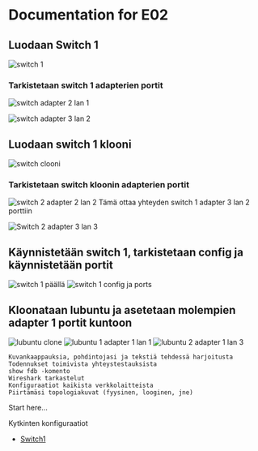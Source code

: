 # Documentation for E02

## Luodaan Switch 1

![switch 1](../E02/switch1.PNG)

### Tarkistetaan switch 1 adapterien portit

![switch adapter 2 lan 1](../E02/switch1adapter2lan1.PNG)

![switch adapter 3 lan 2](../E02/switch1adapter3lan2.PNG)

## Luodaan switch 1 klooni

![switch clooni](../E02/switch2.PNG)

### Tarkistetaan switch kloonin adapterien portit

![switch 2 adapter 2 lan 2](../E02/switch2adapter2lan2.PNG)
Tämä ottaa yhteyden switch 1 adapter 3 lan 2 porttiin 

![Switch 2 adapter 3 lan 3](../E02/switch2adapter3lan3.PNG)

## Käynnistetään switch 1, tarkistetaan config ja käynnistetään portit

![switch 1 päällä](../E02/switch1päällä.PNG)
![switch 1 config ja ports](../E02/switch1configjaports.PNG)

## Kloonataan lubuntu ja asetetaan molempien adapter 1 portit kuntoon

![lubuntu clone](../E02/lubuntukloonattu.PNG)
![lubuntu 1 adapter 1 lan 1](../E02/lubuntu1adapter1lan1.PNG)
![lubuntu 2 adapter 1 lan 3](../E02/lubuntu2adapter1lan3.PNG)

    Kuvankaappauksia, pohdintojasi ja tekstiä tehdessä harjoitusta
    Todennukset toimivista yhteystestauksista
    show fdb -komento
    Wireshark tarkastelut
    Konfiguraatiot kaikista verkkolaitteista
    Piirtämäsi topologiakuvat (fyysinen, looginen, jne)


Start here...

Kytkinten konfiguraatiot

* [Switch1](/E02/Switch.cfg)